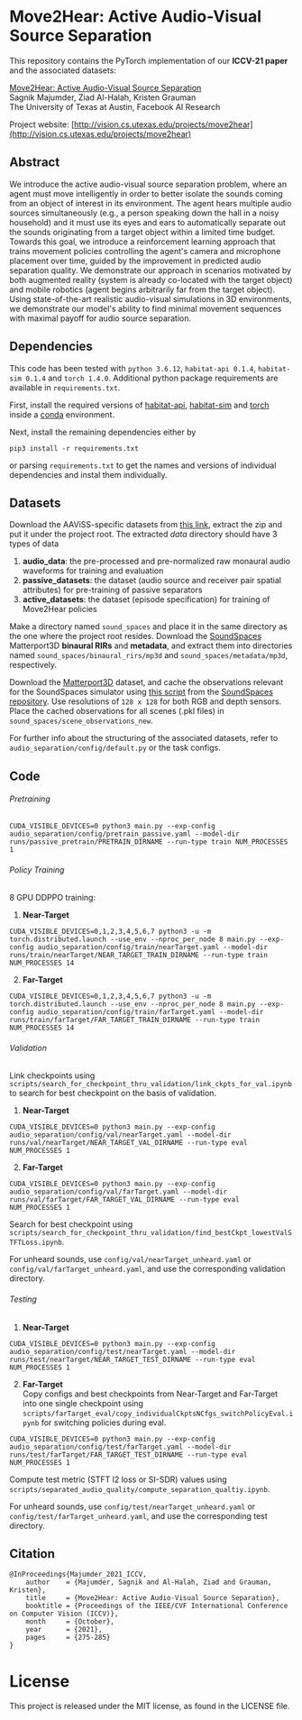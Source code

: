 # Move2Hear: Active Audio-Visual Source Separation
This repository contains the PyTorch implementation of our **ICCV-21 paper** and the associated datasets: 

[Move2Hear: Active Audio-Visual Source Separation](http://vision.cs.utexas.edu/projects/move2hear)<br />
Sagnik Majumder, Ziad Al-Halah, Kristen Grauman<br />
The University of Texas at Austin, Facebook AI Research

Project website: [http://vision.cs.utexas.edu/projects/move2hear](http://vision.cs.utexas.edu/projects/move2hear)

## Abstract
We introduce the active audio-visual source separation problem, where an agent must move intelligently in order to better isolate the sounds coming from an object of interest in its environment. The agent hears multiple audio sources simultaneously (e.g., a person speaking down the hall in a noisy household) and it must use its eyes and ears to automatically separate out the sounds originating from a target object within a limited time budget. Towards this goal, we introduce a reinforcement learning approach that trains movement policies controlling the agent's camera and microphone placement over time, guided by the improvement in predicted audio separation quality. We demonstrate our approach in scenarios motivated by both augmented reality (system is already co-located with the target object) and mobile robotics (agent begins arbitrarily far from the target object). Using state-of-the-art realistic audio-visual simulations in 3D environments, we demonstrate our model's ability to find minimal movement sequences with maximal payoff for audio source separation.

## Dependencies
This code has been tested with ```python 3.6.12```, ```habitat-api 0.1.4```, ```habitat-sim 0.1.4``` and ```torch 1.4.0```. Additional python package requirements are available in ```requirements.txt```.   
  
First, install the required versions of [habitat-api](https://github.com/facebookresearch/habitat-lab), [habitat-sim](https://github.com/facebookresearch/habitat-sim) and [torch](https://pytorch.org/) inside a [conda](https://www.anaconda.com/) environment. 

Next, install the remaining dependencies either by 
```
pip3 install -r requirements.txt
``` 
or parsing ```requirements.txt``` to get the names and versions of individual dependencies and instal them individually.

## Datasets
Download the AAViSS-specific datasets from [this link](https://bit.ly/3sKrvm2), extract the zip and put it under the project root. The extracted *data* directory should have 3 types of data
1. **audio_data**: the pre-processed and pre-normalized raw monaural audio waveforms for training and evaluation    
2. **passive_datasets**: the dataset (audio source and receiver pair spatial attributes) for pre-training of passive separators    
3. **active_datasets**: the dataset (episode specification) for training of Move2Hear policies   
    
Make a directory named ```sound_spaces``` and place it in the same directory as the one where the project root resides. Download the [SoundSpaces](https://github.com/facebookresearch/sound-spaces/blob/main/soundspaces/README.md) Matterport3D **binaural RIRs** and **metadata**, and extract them into directories named ```sound_spaces/binaural_rirs/mp3d``` and ```sound_spaces/metadata/mp3d```, respectively.    
     
Download the [Matterport3D](https://niessner.github.io/Matterport/) dataset, and cache the observations relevant for the SoundSpaces simulator using [this script](https://github.com/facebookresearch/sound-spaces/blob/main/scripts/cache_observations.py) from the [SoundSpaces repository](https://github.com/facebookresearch/sound-spaces). Use resolutions of ```128 x 128``` for both RGB and depth sensors. Place the cached observations for all scenes (.pkl files) in ```sound_spaces/scene_observations_new```.    
     
For further info about the structuring of the associated datasets, refer to ```audio_separation/config/default.py``` or the task configs.              

## Code
###### Pretraining    
```
CUDA_VISIBLE_DEVICES=0 python3 main.py --exp-config audio_separation/config/pretrain_passive.yaml --model-dir runs/passive_pretrain/PRETRAIN_DIRNAME --run-type train NUM_PROCESSES 1
```
###### Policy Training
8 GPU DDPPO training:    
1. **Near-Target** 
```
CUDA_VISIBLE_DEVICES=0,1,2,3,4,5,6,7 python3 -u -m torch.distributed.launch --use_env --nproc_per_node 8 main.py --exp-config audio_separation/config/train/nearTarget.yaml --model-dir runs/train/nearTarget/NEAR_TARGET_TRAIN_DIRNAME --run-type train NUM_PROCESSES 14
```    
2. **Far-Target**  
```
CUDA_VISIBLE_DEVICES=0,1,2,3,4,5,6,7 python3 -u -m torch.distributed.launch --use_env --nproc_per_node 8 main.py --exp-config audio_separation/config/train/farTarget.yaml --model-dir runs/train/farTarget/FAR_TARGET_TRAIN_DIRNAME --run-type train NUM_PROCESSES 14
```   

###### Validation    
Link checkpoints using ```scripts/search_for_checkpoint_thru_validation/link_ckpts_for_val.ipynb``` to search for best checkpoint on the basis of validation.    
1. **Near-Target**    
```
CUDA_VISIBLE_DEVICES=0 python3 main.py --exp-config audio_separation/config/val/nearTarget.yaml --model-dir runs/val/nearTarget/NEAR_TARGET_VAL_DIRNAME --run-type eval NUM_PROCESSES 1
```
2. **Far-Target**  
```
CUDA_VISIBLE_DEVICES=0 python3 main.py --exp-config audio_separation/config/val/farTarget.yaml --model-dir runs/val/farTarget/FAR_TARGET_VAL_DIRNAME --run-type eval NUM_PROCESSES 1
```

Search for best checkpoint using ```scripts/search_for_checkpoint_thru_validation/find_bestCkpt_lowestValSTFTLoss.ipynb```.   
     
For unheard sounds, use ```config/val/nearTarget_unheard.yaml``` or ```config/val/farTarget_unheard.yaml```, and use the corresponding validation directory.          


###### Testing        
1. **Near-Target**    
```
CUDA_VISIBLE_DEVICES=0 python3 main.py --exp-config audio_separation/config/test/nearTarget.yaml --model-dir runs/test/nearTarget/NEAR_TARGET_TEST_DIRNAME --run-type eval NUM_PROCESSES 1
```   
       
2. **Far-Target**    
Copy configs and best checkpoints from Near-Target and Far-Target into one single checkpoint using ```scripts/farTarget_eval/copy_individualCkptsNCfgs_switchPolicyEval.ipynb``` for switching policies during eval.    
```
CUDA_VISIBLE_DEVICES=0 python3 main.py --exp-config audio_separation/config/test/farTarget.yaml --model-dir runs/test/farTarget/FAR_TARGET_TEST_DIRNAME --run-type eval NUM_PROCESSES 1
```
     
Compute test metric (STFT l2 loss or SI-SDR) values using ```scripts/separated_audio_quality/compute_separation_qualtiy.ipynb```.      
      
For unheard sounds, use ```config/test/nearTarget_unheard.yaml``` or ```config/test/farTarget_unheard.yaml```, and use the corresponding test directory.     

## Citation
```
@InProceedings{Majumder_2021_ICCV,
    author    = {Majumder, Sagnik and Al-Halah, Ziad and Grauman, Kristen},
    title     = {Move2Hear: Active Audio-Visual Source Separation},
    booktitle = {Proceedings of the IEEE/CVF International Conference on Computer Vision (ICCV)},
    month     = {October},
    year      = {2021},
    pages     = {275-285}
}
```

# License
This project is released under the MIT license, as found in the LICENSE file.
